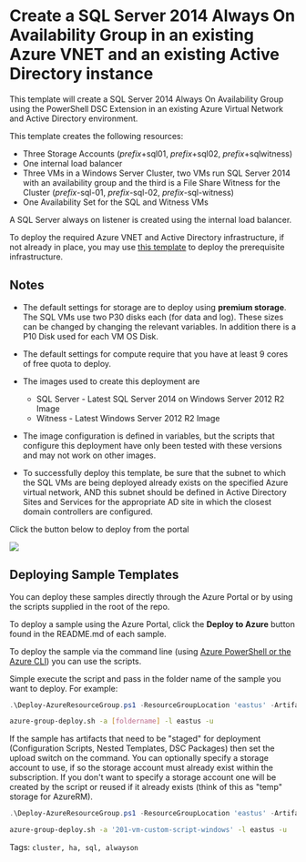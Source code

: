 # Create a SQL Server 2014 Always On Availability Group in an existing Azure VNET and an existing Active Directory instanceThis template will create a SQL Server 2014 Always On Availability Group using the PowerShell DSC Extension in an existing Azure Virtual Network and Active Directory environment.This template creates the following resources:+	Three Storage Accounts (*prefix*+sql01, *prefix*+sql02, *prefix*+sqlwitness)+	One internal load balancer+	Three VMs in a Windows Server Cluster, two VMs run SQL Server 2014 with an availability group and the third is a File Share Witness for the Cluster (*prefix*-sql-01, *prefix*-sql-02, *prefix*-sql-witness)+	One Availability Set for the SQL and Witness VMsA SQL Server always on listener is created using the internal load balancer.To deploy the required Azure VNET and Active Directory infrastructure, if not already in place, you may use <a href="https://github.com/Azure/azure-quickstart-templates/tree/master/active-directory-new-domain-ha-2-dc">this template</a> to deploy the prerequisite infrastructure.## Notes+	The default settings for storage are to deploy using **premium storage**.  The SQL VMs use two P30 disks each (for data and log).  These sizes can be changed by changing the relevant variables. In addition there is a P10 Disk used for each VM OS Disk.+ 	The default settings for compute require that you have at least 9 cores of free quota to deploy.+ 	The images used to create this deployment are	+ 	SQL Server - Latest SQL Server 2014 on Windows Server 2012 R2 Image	+ 	Witness - Latest Windows Server 2012 R2 Image+ 	The image configuration is defined in variables, but the scripts that configure this deployment have only been tested with these versions and may not work on other images.+	To successfully deploy this template, be sure that the subnet to which the SQL VMs are being deployed already exists on the specified Azure virtual network, AND this subnet should be defined in Active Directory Sites and Services for the appropriate AD site in which the closest domain controllers are configured.Click the button below to deploy from the portal<a href="https://portal.azure.com/#create/Microsoft.Template/uri/https%3A%2F%2Fraw.githubusercontent.com%2FDanCasner%2Fsql-server-2014-alwayson-existing-vnet-and-AD%2Fmaster%2Fazuredeploy.json" target="_blank"> <img src="http://azuredeploy.net/deploybutton.png"/></a>## Deploying Sample TemplatesYou can deploy these samples directly through the Azure Portal or by using the scripts supplied in the root of the repo.To deploy a sample using the Azure Portal, click the **Deploy to Azure** button found in the README.md of each sample.To deploy the sample via the command line (using [Azure PowerShell or the Azure CLI](https://azure.microsoft.com/en-us/downloads/)) you can use the scripts.Simple execute the script and pass in the folder name of the sample you want to deploy.  For example:```PowerShell.\Deploy-AzureResourceGroup.ps1 -ResourceGroupLocation 'eastus' -ArtifactsStagingDirectory '[foldername]'``````bashazure-group-deploy.sh -a [foldername] -l eastus -u```If the sample has artifacts that need to be "staged" for deployment (Configuration Scripts, Nested Templates, DSC Packages) then set the upload switch on the command.You can optionally specify a storage account to use, if so the storage account must already exist within the subscription.  If you don't want to specify a storage accountone will be created by the script or reused if it already exists (think of this as "temp" storage for AzureRM).```PowerShell.\Deploy-AzureResourceGroup.ps1 -ResourceGroupLocation 'eastus' -ArtifactsStagingDirectory '201-vm-custom-script-windows' -UploadArtifacts ``````bashazure-group-deploy.sh -a '201-vm-custom-script-windows' -l eastus -u```Tags: ``cluster, ha, sql, alwayson``